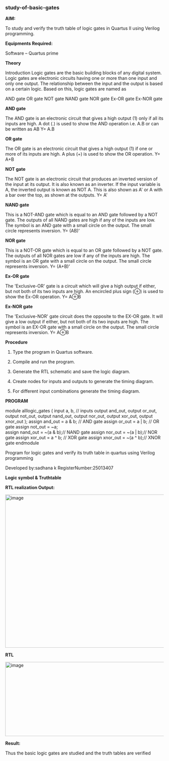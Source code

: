 ### study-of-basic-gates

**AIM:** 

To study and verify the truth table of logic gates in Quartus II using Verilog programming.

**Equipments Required:**

Software – Quartus prime 

**Theory**

Introduction Logic gates are the basic building blocks of any digital system. Logic gates are electronic circuits having one or more than one input and only one output. The relationship between the input and the output is based on a certain logic. Based on this, logic gates are named as

AND gate OR gate NOT gate NAND gate NOR gate Ex-OR gate Ex-NOR gate

**AND gate**

The AND gate is an electronic circuit that gives a high output (1) only if all its inputs are high. A dot (.) is used to show the AND operation i.e. A.B or can be written as AB
Y= A.B

**OR gate** 

The OR gate is an electronic circuit that gives a high output (1) if one or more of its inputs are high. A plus (+) is used to show the OR operation.
Y= A+B

**NOT gate**

The NOT gate is an electronic circuit that produces an inverted version of the input at its output. It is also known as an inverter. If the input variable is A, the inverted output is known as NOT A. This is also shown as A' or A with a bar over the top, as shown at the outputs.
Y= A'

**NAND gate**

This is a NOT-AND gate which is equal to an AND gate followed by a NOT gate. The outputs of all NAND gates are high if any of the inputs are low. The symbol is an AND gate with a small circle on the output. The small circle represents inversion.
Y= (AB)’

**NOR gate**

This is a NOT-OR gate which is equal to an OR gate followed by a NOT gate. The outputs of all NOR gates are low if any of the inputs are high. The symbol is an OR gate with a small circle on the output. The small circle represents inversion.
Y= (A+B)’

**Ex-OR gate**

The 'Exclusive-OR' gate is a circuit which will give a high output if either, but not both of its two inputs are high. An encircled plus sign (⊕) is used to show the Ex-OR operation.
Y= A⊕B

**Ex-NOR gate**

The 'Exclusive-NOR' gate circuit does the opposite to the EX-OR gate. It will give a low output if either, but not both of its two inputs are high. The symbol is an EX-OR gate with a small circle on the output. The small circle represents inversion.
Y= A⊕B

**Procedure** 

1.	Type the program in Quartus software.

2.	Compile and run the program.

3.	Generate the RTL schematic and save the logic diagram.

4.	Create nodes for inputs and outputs to generate the timing diagram.

5.	For different input combinations generate the timing diagram.


**PROGRAM**

module alllogic_gates ( input a, b, // inputs output and_out, output or_out,
 output not_out, output nand_out, output nor_out, output xor_out, output xnor_out );
 assign and_out  = a & b;   // AND gate
 assign or_out   = a | b;   // OR gate
 assign not_out  = ~a;      
 assign nand_out = ~(a & b);// NAND gate
 assign nor_out  = ~(a | b);// NOR gate
 assign xor_out  = a ^ b;   // XOR gate
 assign xnor_out = ~(a ^ b);// XNOR gate
 endmodule

Program for logic gates and verify its truth table in quartus using Verilog programming

 Developed by:sadhana k
 RegisterNumber:25013407
 
**Logic symbol & Truthtable**

**RTL realization Output:** 

<img width="725" height="485" alt="image" src="https://github.com/user-attachments/assets/b74eb424-191d-433e-99c5-a5ca02872198" />


**RTL**

<img width="780" height="235" alt="image" src="https://github.com/user-attachments/assets/f02d3091-faf0-4836-92c7-ff63ada87516" />


**Result:**

Thus the basic logic gates are studied and the truth tables are verified

